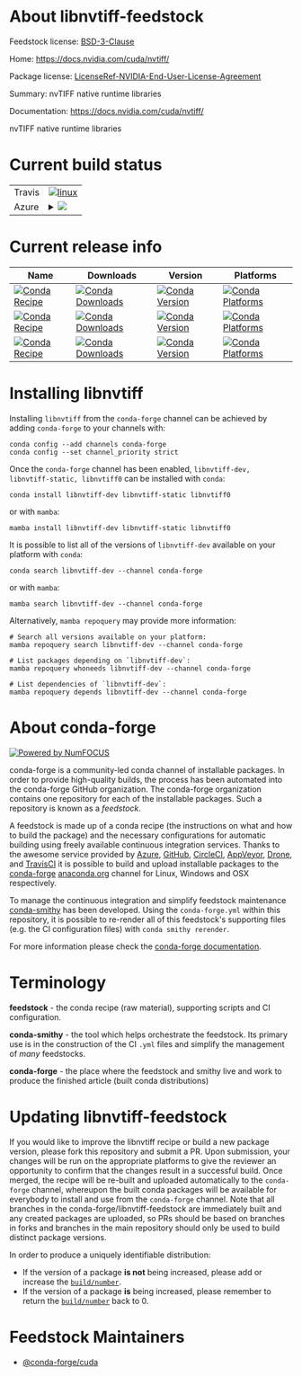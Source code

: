 About libnvtiff-feedstock
=========================

Feedstock license: [BSD-3-Clause](https://github.com/conda-forge/libnvtiff-feedstock/blob/main/LICENSE.txt)

Home: https://docs.nvidia.com/cuda/nvtiff/

Package license: [LicenseRef-NVIDIA-End-User-License-Agreement](https://docs.nvidia.com/cuda/eula/index.html)

Summary: nvTIFF native runtime libraries

Documentation: https://docs.nvidia.com/cuda/nvtiff/

nvTIFF native runtime libraries


Current build status
====================


<table><tr>
    <td>Travis</td>
    <td>
      <a href="https://app.travis-ci.com/conda-forge/libnvtiff-feedstock">
        <img alt="linux" src="https://img.shields.io/travis/com/conda-forge/libnvtiff-feedstock/main.svg?label=Linux">
      </a>
    </td>
  </tr>
    
  <tr>
    <td>Azure</td>
    <td>
      <details>
        <summary>
          <a href="https://dev.azure.com/conda-forge/feedstock-builds/_build/latest?definitionId=24102&branchName=main">
            <img src="https://dev.azure.com/conda-forge/feedstock-builds/_apis/build/status/libnvtiff-feedstock?branchName=main">
          </a>
        </summary>
        <table>
          <thead><tr><th>Variant</th><th>Status</th></tr></thead>
          <tbody><tr>
              <td>linux_64_c_compiler_version12cuda_compilercuda-nvcccuda_compiler_version12.6</td>
              <td>
                <a href="https://dev.azure.com/conda-forge/feedstock-builds/_build/latest?definitionId=24102&branchName=main">
                  <img src="https://dev.azure.com/conda-forge/feedstock-builds/_apis/build/status/libnvtiff-feedstock?branchName=main&jobName=linux&configuration=linux%20linux_64_c_compiler_version12cuda_compilercuda-nvcccuda_compiler_version12.6" alt="variant">
                </a>
              </td>
            </tr><tr>
              <td>linux_aarch64_c_compiler_version12cuda_compilercuda-nvcccuda_compiler_version12.6</td>
              <td>
                <a href="https://dev.azure.com/conda-forge/feedstock-builds/_build/latest?definitionId=24102&branchName=main">
                  <img src="https://dev.azure.com/conda-forge/feedstock-builds/_apis/build/status/libnvtiff-feedstock?branchName=main&jobName=linux&configuration=linux%20linux_aarch64_c_compiler_version12cuda_compilercuda-nvcccuda_compiler_version12.6" alt="variant">
                </a>
              </td>
            </tr><tr>
              <td>win_64_cuda_compilercuda-nvcccuda_compiler_version12.6</td>
              <td>
                <a href="https://dev.azure.com/conda-forge/feedstock-builds/_build/latest?definitionId=24102&branchName=main">
                  <img src="https://dev.azure.com/conda-forge/feedstock-builds/_apis/build/status/libnvtiff-feedstock?branchName=main&jobName=win&configuration=win%20win_64_cuda_compilercuda-nvcccuda_compiler_version12.6" alt="variant">
                </a>
              </td>
            </tr>
          </tbody>
        </table>
      </details>
    </td>
  </tr>
</table>

Current release info
====================

| Name | Downloads | Version | Platforms |
| --- | --- | --- | --- |
| [![Conda Recipe](https://img.shields.io/badge/recipe-libnvtiff--dev-green.svg)](https://anaconda.org/conda-forge/libnvtiff-dev) | [![Conda Downloads](https://img.shields.io/conda/dn/conda-forge/libnvtiff-dev.svg)](https://anaconda.org/conda-forge/libnvtiff-dev) | [![Conda Version](https://img.shields.io/conda/vn/conda-forge/libnvtiff-dev.svg)](https://anaconda.org/conda-forge/libnvtiff-dev) | [![Conda Platforms](https://img.shields.io/conda/pn/conda-forge/libnvtiff-dev.svg)](https://anaconda.org/conda-forge/libnvtiff-dev) |
| [![Conda Recipe](https://img.shields.io/badge/recipe-libnvtiff--static-green.svg)](https://anaconda.org/conda-forge/libnvtiff-static) | [![Conda Downloads](https://img.shields.io/conda/dn/conda-forge/libnvtiff-static.svg)](https://anaconda.org/conda-forge/libnvtiff-static) | [![Conda Version](https://img.shields.io/conda/vn/conda-forge/libnvtiff-static.svg)](https://anaconda.org/conda-forge/libnvtiff-static) | [![Conda Platforms](https://img.shields.io/conda/pn/conda-forge/libnvtiff-static.svg)](https://anaconda.org/conda-forge/libnvtiff-static) |
| [![Conda Recipe](https://img.shields.io/badge/recipe-libnvtiff0-green.svg)](https://anaconda.org/conda-forge/libnvtiff0) | [![Conda Downloads](https://img.shields.io/conda/dn/conda-forge/libnvtiff0.svg)](https://anaconda.org/conda-forge/libnvtiff0) | [![Conda Version](https://img.shields.io/conda/vn/conda-forge/libnvtiff0.svg)](https://anaconda.org/conda-forge/libnvtiff0) | [![Conda Platforms](https://img.shields.io/conda/pn/conda-forge/libnvtiff0.svg)](https://anaconda.org/conda-forge/libnvtiff0) |

Installing libnvtiff
====================

Installing `libnvtiff` from the `conda-forge` channel can be achieved by adding `conda-forge` to your channels with:

```
conda config --add channels conda-forge
conda config --set channel_priority strict
```

Once the `conda-forge` channel has been enabled, `libnvtiff-dev, libnvtiff-static, libnvtiff0` can be installed with `conda`:

```
conda install libnvtiff-dev libnvtiff-static libnvtiff0
```

or with `mamba`:

```
mamba install libnvtiff-dev libnvtiff-static libnvtiff0
```

It is possible to list all of the versions of `libnvtiff-dev` available on your platform with `conda`:

```
conda search libnvtiff-dev --channel conda-forge
```

or with `mamba`:

```
mamba search libnvtiff-dev --channel conda-forge
```

Alternatively, `mamba repoquery` may provide more information:

```
# Search all versions available on your platform:
mamba repoquery search libnvtiff-dev --channel conda-forge

# List packages depending on `libnvtiff-dev`:
mamba repoquery whoneeds libnvtiff-dev --channel conda-forge

# List dependencies of `libnvtiff-dev`:
mamba repoquery depends libnvtiff-dev --channel conda-forge
```


About conda-forge
=================

[![Powered by
NumFOCUS](https://img.shields.io/badge/powered%20by-NumFOCUS-orange.svg?style=flat&colorA=E1523D&colorB=007D8A)](https://numfocus.org)

conda-forge is a community-led conda channel of installable packages.
In order to provide high-quality builds, the process has been automated into the
conda-forge GitHub organization. The conda-forge organization contains one repository
for each of the installable packages. Such a repository is known as a *feedstock*.

A feedstock is made up of a conda recipe (the instructions on what and how to build
the package) and the necessary configurations for automatic building using freely
available continuous integration services. Thanks to the awesome service provided by
[Azure](https://azure.microsoft.com/en-us/services/devops/), [GitHub](https://github.com/),
[CircleCI](https://circleci.com/), [AppVeyor](https://www.appveyor.com/),
[Drone](https://cloud.drone.io/welcome), and [TravisCI](https://travis-ci.com/)
it is possible to build and upload installable packages to the
[conda-forge](https://anaconda.org/conda-forge) [anaconda.org](https://anaconda.org/)
channel for Linux, Windows and OSX respectively.

To manage the continuous integration and simplify feedstock maintenance
[conda-smithy](https://github.com/conda-forge/conda-smithy) has been developed.
Using the ``conda-forge.yml`` within this repository, it is possible to re-render all of
this feedstock's supporting files (e.g. the CI configuration files) with ``conda smithy rerender``.

For more information please check the [conda-forge documentation](https://conda-forge.org/docs/).

Terminology
===========

**feedstock** - the conda recipe (raw material), supporting scripts and CI configuration.

**conda-smithy** - the tool which helps orchestrate the feedstock.
                   Its primary use is in the construction of the CI ``.yml`` files
                   and simplify the management of *many* feedstocks.

**conda-forge** - the place where the feedstock and smithy live and work to
                  produce the finished article (built conda distributions)


Updating libnvtiff-feedstock
============================

If you would like to improve the libnvtiff recipe or build a new
package version, please fork this repository and submit a PR. Upon submission,
your changes will be run on the appropriate platforms to give the reviewer an
opportunity to confirm that the changes result in a successful build. Once
merged, the recipe will be re-built and uploaded automatically to the
`conda-forge` channel, whereupon the built conda packages will be available for
everybody to install and use from the `conda-forge` channel.
Note that all branches in the conda-forge/libnvtiff-feedstock are
immediately built and any created packages are uploaded, so PRs should be based
on branches in forks and branches in the main repository should only be used to
build distinct package versions.

In order to produce a uniquely identifiable distribution:
 * If the version of a package **is not** being increased, please add or increase
   the [``build/number``](https://docs.conda.io/projects/conda-build/en/latest/resources/define-metadata.html#build-number-and-string).
 * If the version of a package **is** being increased, please remember to return
   the [``build/number``](https://docs.conda.io/projects/conda-build/en/latest/resources/define-metadata.html#build-number-and-string)
   back to 0.

Feedstock Maintainers
=====================

* [@conda-forge/cuda](https://github.com/orgs/conda-forge/teams/cuda/)

